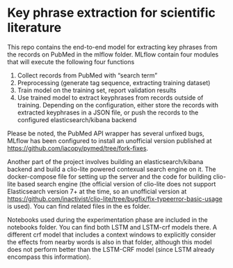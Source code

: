 # Key phrase extraction for scientific literature

This repo contains the end-to-end model for extracting key phrases from the records on PubMed in the mlflow folder. MLflow contain four modules that will execute the following four functions
1. Collect records from PubMed with “search term”
2. Preprocessing (generate tag sequence, extracting training dataset)
3. Train model on the training set, report validation results
4. Use trained model to extract keyphrases from records outside of training. Depending on the configuration, either store the records with extracted keyphrases in a JSON file, or push the records to the configured elasticsearch/kibana backend

Please be noted, the PubMed API wrapper has several unfixed bugs, MLflow has been configured to install an unofficial version published at https://github.com/iacopy/pymed/tree/fork-fixes. 

Another part of the project involves building an elasticsearch/kibana backend and build a clio-lite powered contexual search engine on it. The docker-compose file for setting up the server and the code for building clio-lite based search engine (the official version of clio-lite does not support Elasticsearch version 7+ at the time, so an unofficial version at https://github.com/inactivist/clio-lite/tree/bugfix/fix-typeerror-basic-usage is used). You can find related files in the es folder.

Notebooks used during the experimentation phase are included in the notebooks folder. You can find both LSTM and LSTM-crf models there. A different crf model that includes a context windows to explicitly consider the effects from nearby words is also in that folder, although this model does not perform better than the LSTM-CRF model (since LSTM already encompass this information).

